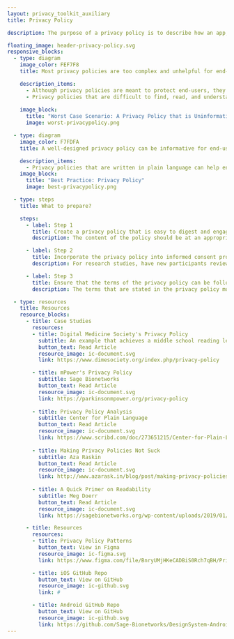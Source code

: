 ```yaml
---
layout: privacy_toolkit_auxiliary
title: Privacy Policy

description: The purpose of a privacy policy is to describe how an app, website, or device collects and uses a person’s data. They are often required by ethical review boards and app stores. However, many policies are difficult to find, read, and understand for end-users. <br></br> To avoid these problems, create a privacy policy that is useful and engaging. Organize content logically, keep the content at a middle school reading level, and include visual elements. Make sure the policy is easy to find on the app or website.

floating_image: header-privacy-policy.svg
responsive_blocks:
  - type: diagram
    image_color: FEF7F8
    title: Most privacy policies are too complex and unhelpful for end-users. 

    description_items:
      - Although privacy policies are meant to protect end-users, they are typically written in a way that protects the entities responsible for creating and sharing products. These policies have a lot of technical and legal information that is written at a college reading level, even though the average person reads at a middle school level. The content is often modeled after existing commercial products, which might contain terms that are not best practice or are difficult for smaller-scale entities to follow. Policies are usually hidden at the bottom of a web page and information that is relevant or actionable to the end-user is not easily visible. 
      - Privacy policies that are difficult to find, read, and understand can cause end-users to feel overwhelmed by the information and as though they have no control over their privacy. 
      
    image_block:
      title: "Worst Case Scenario: A Privacy Policy that is Uninformative and Unapproachable"
      image: worst-privacypolicy.png

  - type: diagram
    image_color: F7FDFA
    title: A well-designed privacy policy can be informative for end-users.

    description_items:
      - Privacy policies that are written in plain language can help end-users at all reading levels understand how their data is handled. Visually emphasizing how the policy content relates to the end-user, presenting this content in a logical flow, and showing what step-by-step actions they can take if they have concerns, will give end-users more agency over how their data is used. Having these simplified materials also ensures apps and websites comply with ethical review board requirements, federal regulations, and international privacy laws.   
    image_block:
      title: "Best Practice: Privacy Policy"
      image: best-privacypolicy.png

  - type: steps
    title: What to prepare?

    steps:
      - label: Step 1
        title: Create a privacy policy that is easy to digest and engaging to read.
        description: The content of the policy should be at an appropriate reading level (e.g., middle school) for participants. Present the information in a logical, step-by-step flow based on how the information is used for the study. Include visual elements and narrative language that is centered around the participant, instead of having a “wall of text”. Make sure the policy is easy to find. 

      - label: Step 2
        title: Incorporate the privacy policy into informed consent procedures.
        description: For research studies, have new participants review the privacy policy during the consent process. This step will give participants the opportunity to ask questions and confirm their understanding of the policy.   

      - label: Step 3
        title: Ensure that the terms of the privacy policy can be followed.
        description: The terms that are stated in the privacy policy must be followed. Discuss and decide what procedures are feasible and realistic for your team members, developers, and other stakeholders involved.

  - type: resources
    title: Resources
    resource_blocks:
      - title: Case Studies
        resources:
        - title: Digital Medicine Society's Privacy Policy
          subtitle: An example that achieves a middle school reading level
          button_text: Read Article
          resource_image: ic-document.svg
          link: https://www.dimesociety.org/index.php/privacy-policy

        - title: mPower's Privacy Policy
          subtitle: Sage Bionetworks
          button_text: Read Article
          resource_image: ic-document.svg
          link: https://parkinsonmpower.org/privacy-policy
          
        - title: Privacy Policy Analysis
          subtitle: Center for Plain Language
          button_text: Read Article
          resource_image: ic-document.svg
          link: https://www.scribd.com/doc/273651215/Center-for-Plain-Language-Privacy-Policy-Analysis
          
        - title: Making Privacy Policies Not Suck
          subtitle: Aza Raskin
          button_text: Read Article
          resource_image: ic-document.svg
          link: http://www.azarask.in/blog/post/making-privacy-policies-not-suck/
          
        - title: A Quick Primer on Readability
          subtitle: Meg Doerr
          button_text: Read Article
          resource_image: ic-document.svg
          link: https://sagebionetworks.org/wp-content/uploads/2019/01/Primer-on-readability-25April17-1.pdf

      - title: Resources
        resources:
        - title: Privacy Policy Patterns
          button_text: View in Figma
          resource_image: ic-figma.svg
          link: https://www.figma.com/file/BnryUMjHKeCADBiS0Rch7qBH/Privacy-Templates-Public?node-id=135%3A93

        - title: iOS GitHub Repo
          button_text: View on GitHub
          resource_image: ic-github.svg
          link: #

        - title: Android GitHub Repo
          button_text: View on GitHub
          resource_image: ic-github.svg
          link: https://github.com/Sage-Bionetworks/DesignSystem-Android
---
```


